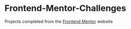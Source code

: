 # Frontend-Mentor-Challenges
Projects completed from the [Frontend Mentor](https://frontendmentor.io) website



